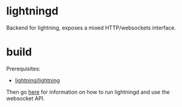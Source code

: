 # lightningd

Backend for lightning, exposes a mixed HTTP/websockets interface.

# build

Prerequisites:

- [lightning/lightning](https://github.com/lightning/lightning)

Then go [here](https://github.com/lightning/lightningd/wiki)
for information on how to run lightningd and use the websocket API.
